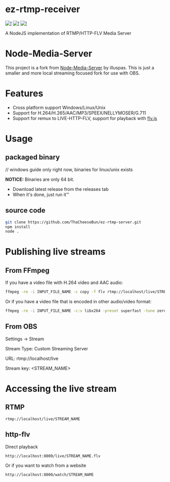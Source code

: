 # ez-rtmp-receiver
[![!](https://img.shields.io/github/package-json/v/ThaCheeseBun/ez-rtmp-server)](https://github.com/ThaCheeseBun/ez-rtmp-server/releases)
[![!](https://img.shields.io/github/license/ThaCheeseBun/ez-rtmp-server)](LICENSE)
[![!](https://img.shields.io/github/repo-size/ThaCheeseBun/ez-rtmp-server)](http://hetasinglar.shop)

A NodeJS implementation of RTMP/HTTP-FLV Media Server  

# Node-Media-Server
This project is a fork from [Node-Media-Server](https://github.com/illuspas/Node-Media-Server) by illuspas.
This is just a smaller and more local streaming focused fork for use with OBS.

# Features
 - Cross platform support Windows/Linux/Unix
 - Support for H.264/H.265/AAC/MP3/SPEEX/NELLYMOSER/G.711
 - Support for remux to LIVE-HTTP-FLV, support for playback with [flv.js](https://github.com/Bilibili/flv.js)

# Usage

## packaged binary
// windows guide only right now, binaries for linux/unix exists

**NOTICE:** Binaries are only 64 bit.

- Download latest release from the releases tab
- When it's done, just run it™

## source code
```bash
git clone https://github.com/ThaCheeseBun/ez-rtmp-server.git
npm install
node .
```

# Publishing live streams
## From FFmpeg
If you have a video file with H.264 video and AAC audio:
```bash
ffmpeg -re -i INPUT_FILE_NAME -c copy -f flv rtmp://localhost/live/STREAM_NAME
```

Or if you have a video file that is encoded in other audio/video format:
```bash
ffmpeg -re -i INPUT_FILE_NAME -c:v libx264 -preset superfast -tune zerolatency -c:a aac -ar 44100 -f flv rtmp://localhost/live/STREAM_NAME
```

## From OBS
Settings -> Stream

Stream Type: Custom Streaming Server

URL: rtmp://localhost/live

Stream key: <STREAM_NAME>

# Accessing the live stream
## RTMP
```
rtmp://localhost/live/STREAM_NAME
```

## http-flv
Direct playback
```
http://localhost:8000/live/STREAM_NAME.flv
```

Or if you want to watch from a website
```
http://localhost:8000/watch/STREAM_NAME
```
